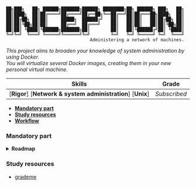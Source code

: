 ```
██╗███╗   ██╗ ██████╗███████╗██████╗ ████████╗██╗ ██████╗ ███╗   ██╗
██║████╗  ██║██╔════╝██╔════╝██╔══██╗╚══██╔══╝██║██╔═══██╗████╗  ██║
██║██╔██╗ ██║██║     █████╗  ██████╔╝   ██║   ██║██║   ██║██╔██╗ ██║
██║██║╚██╗██║██║     ██╔══╝  ██╔═══╝    ██║   ██║██║   ██║██║╚██╗██║
██║██║ ╚████║╚██████╗███████╗██║        ██║   ██║╚██████╔╝██║ ╚████║
╚═╝╚═╝  ╚═══╝ ╚═════╝╚══════╝╚═╝        ╚═╝   ╚═╝ ╚═════╝ ╚═╝  ╚═══╝
                                Administering a network of machines.                                                          
```

*This project aims to broaden your knowledge of system administration by using Docker.\
You will virtualize several Docker images, creating them in your new personal virtual machine.*


 Skills | Grade |
:------:|:-----:|
[**Rigor**] [**Network & system administration**] [**Unix**]  | *Subscribed* |
<!-- **:white_check_mark: 100%** -->

* **[Mandatory part](#mandatory-part)**
* **[Study resources](#study-resources)**
* **[Workflow](https://github.com/users/faleite/projects/1)**

### Mandatory part
<details>
  <summary><b>Roadmap</b></summary>

## Roteiro Detalhado para o Desenvolvimento do Projeto Inception

O projeto Inception, como descrito nas fontes fornecidas, tem como objetivo principal construir uma infraestrutura web funcional utilizando Docker. Essa infraestrutura será composta por três serviços principais: NGINX, WordPress e MariaDB, cada um encapsulado em um contêiner Docker dedicado e interconectados através de uma rede Docker.

**Etapas Essenciais:**

1. **Compreensão Profunda do Docker e Docker Compose:**

    * **Docker:** Essencialmente, o Docker soluciona o problema recorrente de incompatibilidade entre diferentes ambientes de desenvolvimento e produção. Ele empacota a aplicação e suas dependências em um contêiner isolado, assegurando que o software funcione de maneira consistente em qualquer máquina que execute o Docker.

    * **Docker Compose:** Para gerenciar aplicações multi-contêineres, o Docker Compose entra em cena. Através de um arquivo YAML, define-se os serviços e como eles se comunicam entre si. A grande vantagem é a capacidade de orquestrar a inicialização, parada e interação entre os contêineres de forma eficiente.

2. **Estruturação do Projeto:**

    * Crie um diretório raiz, tipicamente chamado de `srcs`, para abrigar todo o código-fonte do projeto.

    * Dentro de `srcs`, crie os seguintes diretórios:
        * `requirements`: Este diretório conterá os subdiretórios para cada serviço: `nginx`, `wordpress` e `mariadb`.
        * `nginx`, `wordpress`, `mariadb`: Cada um desses diretórios representará um contêiner e deve conter:
            * `Dockerfile`: Define as instruções para construir a imagem do contêiner.
            * `conf`: Armazena os arquivos de configuração específicos do serviço.
            * `.dockerignore`: Lista os arquivos e diretórios a serem ignorados pelo Docker durante o build.
            * `tools`: (Opcional) Contém scripts auxiliares ou ferramentas para o desenvolvimento.

    * Crie também os seguintes arquivos na raiz do projeto:
        * `Makefile`: Define os comandos para construir e gerenciar o projeto. Deve ser usado para construir as imagens Docker através do `docker-compose.yml`.
        * `.env`: Armazena as variáveis de ambiente do projeto, como senhas, chaves de API e URLs. É crucial para manter a segurança das informações sensíveis, pois este arquivo deve ser ignorado pelo Git e nunca ser versionado.

3. **Construção Detalhada do Container NGINX:**

    * **Dockerfile (srcs/requirements/nginx/Dockerfile):**

        * Comece com a instrução `FROM` para definir a imagem base. As fontes sugerem `debian:buster` para este projeto.

        * Atualize o APT: É fundamental manter o gerenciador de pacotes atualizado para garantir a instalação das versões mais recentes dos softwares. Utilize os comandos `RUN apt update -y` e `RUN apt upgrade -y`. O argumento `-y` confirma automaticamente as instalações, evitando prompts interativos durante o build do contêiner.

        * Instale o NGINX e utilitários: `RUN apt install nginx -y`. Instale também outros utilitários que você considere úteis, como `vim` e `curl`, para facilitar a interação com o contêiner durante o desenvolvimento.

        * Configure o SSL/TLS:
            * Crie o diretório para armazenar os arquivos de certificado: `RUN mkdir -p /etc/nginx/ssl`.
            * Instale o OpenSSL: `RUN apt install openssl -y`.
            * Gere o certificado autoassinado: `RUN openssl req -x509 -nodes -out /etc/nginx/ssl/inception.crt -keyout /etc/nginx/ssl/inception.key -subj "/C=FR/ST=IDF/L=Paris/O=42/OU=42/CN=login.42.fr/UID=login"`. Essa linha gera o certificado e a chave privada sem solicitar informações adicionais. Substitua `login` pelo seu login real.
            * Copie o arquivo de configuração customizado do NGINX: `COPY conf/nginx.conf /etc/nginx/nginx.conf`.

        * Defina as permissões de acesso:
            * Utilize `RUN chmod 755 /var/www/html` para garantir as permissões de acesso ao diretório raiz do site.
            * Defina o proprietário do diretório raiz: `RUN chown -R www-data:www-data /var/www/html`.

        * Execute o NGINX: O comando `CMD ["nginx", "-g", "daemon off;"]` inicia o NGINX em primeiro plano, garantindo que o contêiner continue em execução.

    * **Arquivo de Configuração NGINX (srcs/requirements/nginx/conf/nginx.conf):**

        * Configure o bloco `server` para ouvir na porta 443 com SSL habilitado.

        * Defina os protocolos TLS: Utilize `ssl_protocols TLSv1.2 TLSv1.3;` para especificar as versões do TLS suportadas.

        * Configure os caminhos para o certificado e chave SSL: Utilize as diretivas `ssl_certificate` e `ssl_certificate_key` apontando para os arquivos gerados no Dockerfile.

        * Defina o diretório raiz do site: `root /var/www/wordpress;`.

        * Defina o nome do servidor: Substitua `localhost` pelo seu nome de domínio, como `login.42.fr`.

        * Configure a página de índice: Utilize a diretiva `index` para especificar os arquivos de índice, como `index index.php index.html index.htm;`.

        * Configure o tratamento de erros 404: Utilize um bloco `location /` com `try_files $uri $uri/ =404;` para redirecionar requisições inválidas para uma página de erro 404.

        * Configure o proxy reverso para o WordPress: Utilize um bloco `location ~ \.php$` para passar as requisições PHP para o contêiner WordPress na porta 9000.

4. **Construção Detalhada do Container MariaDB:**

    * **Dockerfile (srcs/requirements/mariadb/Dockerfile):**

        * Utilize `FROM debian:buster` como imagem base.

        * Atualize o APT:  `RUN apt update -y` e `RUN apt upgrade -y`.

        * Instale o MariaDB: `RUN apt-get install mariadb-server -y`.

        * Copie o arquivo de configuração customizado: `COPY conf/50-server.cnf /etc/mysql/mariadb.conf.d/50-server.cnf`.

        * Execute um script de inicialização: Utilize `COPY conf/setup.sh /docker-entrypoint-initdb.d/` para copiar um script que configura o banco de dados, o usuário e as permissões durante a inicialização do contêiner.

        * Defina o ponto de entrada: `ENTRYPOINT ["/docker-entrypoint-initdb.d/setup.sh"]` executa o script de inicialização durante a criação do contêiner.

    * **Arquivo de Configuração MariaDB (srcs/requirements/mariadb/conf/50-server.cnf):**

        * Configure o bloco `[mysqld]` para definir as configurações do servidor MariaDB.

        * Defina o diretório de dados: `datadir = /var/lib/mysql`.

        * Defina o socket: `socket = /run/mysqld/mysqld.sock`.

        * Permita conexões de qualquer IP: `bind_address = *`.

        * Defina a porta: `port = 3306`.

        * Defina o usuário: `user = mysql`.

    * **Script de Inicialização (srcs/requirements/mariadb/conf/setup.sh):**

        * Inicie o serviço MySQL.

        * Crie o banco de dados: Utilize `mysql -e "CREATE DATABASE IF NOT EXISTS \`${SQL_DATABASE}\`;"` para criar o banco de dados especificado na variável de ambiente `SQL_DATABASE`.

        * Crie o usuário: Utilize `mysql -e "CREATE USER IF NOT EXISTS \`${SQL_USER}\`@'localhost' IDENTIFIED BY '${SQL_PASSWORD}';"` para criar o usuário especificado nas variáveis de ambiente `SQL_USER` e `SQL_PASSWORD`.

        * Conceda os privilégios: Utilize `mysql -e "GRANT ALL PRIVILEGES ON \`${SQL_DATABASE}\`.* TO \`${SQL_USER}\`@'%' IDENTIFIED BY '${SQL_PASSWORD}';"` para conceder todos os privilégios ao usuário na base de dados.

        * Defina a senha do root: Utilize `mysql -e "ALTER USER 'root'@'localhost' IDENTIFIED BY '${SQL_ROOT_PASSWORD}';"` para definir a senha do root especificada na variável de ambiente `SQL_ROOT_PASSWORD`.

        * Atualize os privilégios:  `mysql -e "FLUSH PRIVILEGES;"`.

        * Reinicie o MySQL: Desligue e reinicie o MySQL para aplicar as configurações.

5. **Construção Detalhada do Container WordPress:**

    * **Dockerfile (srcs/requirements/wordpress/Dockerfile):**

        * Utilize `FROM debian:buster` como imagem base.

        * Atualize o APT: `RUN apt update -y` e `RUN apt upgrade -y`.

        * Instale o wget: `RUN apt-get -y install wget`.

        * Instale o PHP e suas dependências: `RUN apt-get install -y php7.3 php-fpm php-mysql mariadb-client`.

        * Baixe e descompacte o WordPress: Utilize `RUN wget <link para o arquivo .tar.gz do WordPress> -P /var/www` para baixar o WordPress e `RUN cd /var/www && tar -xzf <nome do arquivo .tar.gz> && rm <nome do arquivo .tar.gz>` para descompactá-lo. Certifique-se de usar a versão em francês e substituir os placeholders pelos valores corretos.

        * Defina o proprietário do diretório do WordPress: `RUN chown -R root:root /var/www/wordpress`.

        * Copie o arquivo de configuração do PHP: `COPY conf/www.conf /etc/php/7.3/fpm/pool.d/www.conf`.

        * Instale o WP-CLI: Baixe o WP-CLI, torne-o executável e mova-o para o diretório de binários: `RUN wget https://raw.githubusercontent.com/wp-cli/builds/gh-pages/phar/wp-cli.phar`, `RUN chmod +x wp-cli.phar` e `RUN mv wp-cli.phar /usr/local/bin/wp`.

        * Copie o script de configuração automática: `COPY conf/auto_config.sh /`.

        * Crie o diretório `/run/php` se ele não existir: Utilize a instrução `RUN` para garantir que o diretório necessário para o PHP-FPM exista.

        * Defina o ponto de entrada: `ENTRYPOINT ["/auto_config.sh"]` para executar o script de configuração automática.

        * Execute o PHP-FPM: `CMD ["/usr/sbin/php-fpm7.3", "-F"]` inicia o PHP-FPM em primeiro plano.

    * **Arquivo de Configuração PHP (srcs/requirements/wordpress/conf/www.conf):**

        * Configure o PHP-FPM de acordo com as suas necessidades.
        * Adicione a linha `clear_env = no`.
        * Modifique a linha `listen` para `listen = wordpress:9000`.

    * **Script de Configuração Automática (srcs/requirements/wordpress/conf/auto_config.sh):**

        * Adicione um atraso de 10 segundos: `sleep 10` garante que o MariaDB esteja em execução antes de configurar o WordPress.

        * Crie o arquivo `wp-config.php`: Utilize a condicional `if [ ! -f /var/www/wordpress/wp-config.php ]; then` para verificar se o arquivo já existe e, caso contrário, execute o comando `wp config create --allow-root --dbname=$SQL_DATABASE --dbuser=$SQL_USER --dbpass=$SQL_PASSWORD --dbhost=mariadb:3306 --path='/var/www/wordpress'` para criar o arquivo com as informações do banco de dados.

        * Instale o WordPress: Utilize o comando `wp core install --url=https://$DOMAIN_NAME --title='<Título do Site>' --admin_user=<Nome de Usuário Admin> --admin_password=<Senha Admin> --admin_email=<Email Admin> --allow-root` para instalar o WordPress com as configurações especificadas. Substitua os placeholders pelos valores corretos.

        * Crie o segundo usuário: Utilize o comando `wp user create <Nome de Usuário> <Email> --role=author --first_name='<Nome>' --last_name='<Sobrenome>' --user_pass=<Senha> --allow-root` para criar o segundo usuário com a função de autor. Substitua os placeholders pelos valores corretos.

6. **Conexão dos Containers com Docker Compose:**

    * **Arquivo Docker Compose (srcs/docker-compose.yml):**

        * Defina a versão do Docker Compose: `version: '3'`.

        * Defina os serviços:
            * **MariaDB:**
                * `container_name: mariadb`.
                * `networks: - inception`.
                * `build: context: ./requirements/mariadb` e `dockerfile: Dockerfile`.
                * `env_file: .env`.
                * `volumes: - mariadb:/var/lib/mysql`.
                * `restart: unless-stopped`.
                * `expose: - "3306"`.

            * **NGINX:**
                * `container_name: nginx`.
                * `volumes: - wordpress:/var/www/wordpress`.
                * `networks: - inception`.
                * `depends_on: - wordpress`.
                * `build: context: ./requirements/nginx` e `dockerfile: Dockerfile`.
                * `env_file: .env`.
                * `ports: - "443:443"`.
                * `restart: on-failure`.

            * **WordPress:**
                * `container_name: wordpress`.
                * `env_file: .env`.
                * `volumes: - wordpress:/var/www/wordpress`.
                * `networks: - inception`.
                * `depends_on: - mariadb`.
                * `build: context: ./requirements/wordpress` e `dockerfile: Dockerfile`.
                * `restart: on-failure`.
                * `expose: - "9000"`.

        * Defina os volumes:
            * `wordpress: driver: local`, `driver_opts: type: 'none', o: 'bind'`, e `device: '<caminho para o volume wordpress na máquina host>'`.
            * `mariadb: driver: local`, `driver_opts: type: 'none', o: 'bind'`, e `device: '<caminho para o volume mariadb na máquina host>'`.

        * Defina a rede: `networks: inception: driver: bridge`.

7. **Finalização do Projeto:**

    * **Correções e Ajustes:** Revise todos os arquivos de configuração e Dockerfiles, garantindo que estejam de acordo com as especificações do projeto e corrigindo quaisquer erros encontrados durante os testes.

    * **Makefile:** Crie o `Makefile` para automatizar o processo de build e gerenciamento do projeto. Inclua comandos para construir as imagens, iniciar os contêineres, parar os contêineres, remover os contêineres e limpar o ambiente Docker.

    * **Configuração do Nome de Domínio:** Edite o arquivo `/etc/hosts` para adicionar uma entrada que mapeia o nome de domínio `login.42.fr` (substituindo `login` pelo seu login) para o endereço IP `127.0.0.1`.

    * **Acesso ao Site:** Acesse o site WordPress através do navegador usando a URL `https://login.42.fr`. Ignore os avisos de segurança do navegador, pois o certificado SSL é autoassinado e não é reconhecido como confiável.

**Considerações Finais:**

* **Segurança:** Armazene todas as informações confidenciais, como senhas e chaves de API, no arquivo `.env`, que deve ser adicionado ao `.gitignore` para evitar que seja versionado. 

* **Versões:** As versões dos softwares utilizados podem variar com o tempo. Verifique a documentação oficial do Docker e dos softwares para obter as versões mais recentes e realizar os ajustes necessários.

* **Enunciado do Projeto:** Este roadmap é um guia detalhado para o desenvolvimento do projeto Inception. No entanto, consulte o enunciado original do projeto para obter informações precisas e completas sobre os requisitos e critérios de avaliação.

* **Documentação:** Utilize a documentação oficial do Docker e dos softwares utilizados como referência para aprofundar seus conhecimentos e solucionar eventuais dúvidas.

</details>

### Study resources
- [grademe](https://tuto.grademe.fr/inception/)